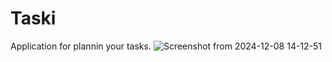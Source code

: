 # Taski
Application for plannin your tasks.
![Screenshot from 2024-12-08 14-12-51](https://github.com/user-attachments/assets/a0dff4e1-c7b5-43e9-8fbc-056bb5fd46e0)
